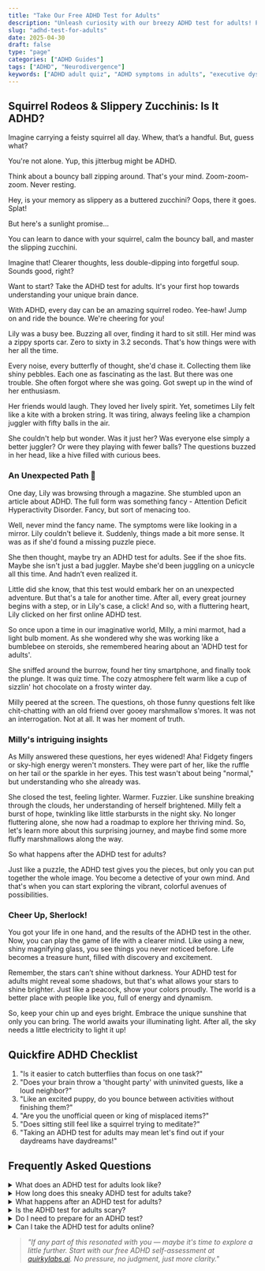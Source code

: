 ```yaml
---
title: "Take Our Free ADHD Test for Adults"
description: "Unleash curiosity with our breezy ADHD test for adults! Playful, speedy and tailored for your vibrant mind. Start your discovery journey today!"
slug: "adhd-test-for-adults"
date: 2025-04-30
draft: false
type: "page"
categories: ["ADHD Guides"]
tags: ["ADHD", "Neurodivergence"]
keywords: ["ADHD adult quiz", "ADHD symptoms in adults", "executive dysfunction test"]
---
```


## Squirrel Rodeos & Slippery Zucchinis: Is It ADHD?

Imagine carrying a feisty squirrel all day. Whew, that’s a handful. But, guess what?

You're not alone. Yup, this jitterbug might be ADHD. 

Think about a bouncy ball zipping around. That's your mind. Zoom-zoom-zoom. Never resting.

Hey, is your memory as slippery as a buttered zucchini? Oops, there it goes. Splat!

But here's a sunlight promise... 

You can learn to dance with your squirrel, calm the bouncy ball, and master the slipping zucchini.

Imagine that! Clearer thoughts, less double-dipping into forgetful soup. Sounds good, right? 

Want to start? Take the ADHD test for adults. It's your first hop towards understanding your unique brain dance. 

With ADHD, every day can be an amazing squirrel rodeo. Yee-haw! Jump on and ride the bounce. We're cheering for you!

Lily was a busy bee. Buzzing all over, finding it hard to sit still. Her mind was a zippy sports car. Zero to sixty in 3.2 seconds. That's how things were with her all the time. 

Every noise, every butterfly of thought, she'd chase it. Collecting them like shiny pebbles. Each one as fascinating as the last. But there was one trouble. She often forgot where she was going. Got swept up in the wind of her enthusiasm.

Her friends would laugh. They loved her lively spirit. Yet, sometimes Lily felt like a kite with a broken string. It was tiring, always feeling like a champion juggler with fifty balls in the air.

She couldn't help but wonder. Was it just her? Was everyone else simply a better juggler? Or were they playing with fewer balls? The questions buzzed in her head, like a hive filled with curious bees.

### An Unexpected Path 🐾

One day, Lily was browsing through a magazine. She stumbled upon an article about ADHD. The full form was something fancy - Attention Deficit Hyperactivity Disorder. Fancy, but sort of menacing too.

Well, never mind the fancy name. The symptoms were like looking in a mirror. Lily couldn't believe it. Suddenly, things made a bit more sense. It was as if she'd found a missing puzzle piece.

She then thought, maybe try an ADHD test for adults. See if the shoe fits. Maybe she isn't just a bad juggler. Maybe she'd been juggling on a unicycle all this time. And hadn’t even realized it.

Little did she know, that this test would embark her on an unexpected adventure. But that's a tale for another time. After all, every great journey begins with a step, or in Lily's case, a click! And so, with a fluttering heart, Lily clicked on her first online ADHD test.

So once upon a time in our imaginative world, Milly, a mini marmot, had a light bulb moment. As she wondered why she was working like a bumblebee on steroids, she remembered hearing about an 'ADHD test for adults'. 

She sniffed around the burrow, found her tiny smartphone, and finally took the plunge. It was quiz time. The cozy atmosphere felt warm like a cup of sizzlin' hot chocolate on a frosty winter day. 

Milly peered at the screen. The questions, oh those funny questions felt like chit-chatting with an old friend over gooey marshmallow s'mores. It was not an interrogation. Not at all. It was her moment of truth. 

### Milly's intriguing insights

As Milly answered these questions, her eyes widened! Aha! Fidgety fingers or sky-high energy weren't monsters. They were part of her, like the ruffle on her tail or the sparkle in her eyes. This test wasn't about being "normal," but understanding who she already was. 

She closed the test, feeling lighter. Warmer. Fuzzier. Like sunshine breaking through the clouds, her understanding of herself brightened. Milly felt a burst of hope, twinkling like little starbursts in the night sky. No longer fluttering alone, she now had a roadmap to explore her thriving mind. So, let's learn more about this surprising journey, and maybe find some more fluffy marshmallows along the way.

So what happens after the ADHD test for adults?

Just like a puzzle, the ADHD test gives you the pieces, but only you can put together the whole image. You become a detective of your own mind. And that's when you can start exploring the vibrant, colorful avenues of possibilities.

### Cheer Up, Sherlock!

You got your life in one hand, and the results of the ADHD test in the other. Now, you can play the game of life with a clearer mind. Like using a new, shiny magnifying glass, you see things you never noticed before. Life becomes a treasure hunt, filled with discovery and excitement.

Remember, the stars can’t shine without darkness. Your ADHD test for adults might reveal some shadows, but that's what allows your stars to shine brighter. Just like a peacock, show your colors proudly. The world is a better place with people like you, full of energy and dynamism.

So, keep your chin up and eyes bright. Embrace the unique sunshine that only you can bring. The world awaits your illuminating light. After all, the sky needs a little electricity to light it up!

## Quickfire ADHD Checklist

1. "Is it easier to catch butterflies than focus on one task?"
2. "Does your brain throw a 'thought party' with uninvited guests, like a loud neighbor?"
3. "Like an excited puppy, do you bounce between activities without finishing them?"
4. "Are you the unofficial queen or king of misplaced items?"
5. "Does sitting still feel like a squirrel trying to meditate?"
6. "Taking an ADHD test for adults may mean let's find out if your daydreams have daydreams!"

## Frequently Asked Questions

<details>
<summary>What does an ADHD test for adults look like?</summary>
Think of it as a fun, magical maze in your brain. It's a chat with a professional, filled with questions about your strengths, challenges, and past. It's your moment, so shine!
</details>

<details>
<summary>How long does this sneaky ADHD test for adults take?</summary>
Think of it as a cozy afternoon with a good movie. It usually takes 2-3 hours. Grab a comfy cushion and your favorite fidget spinner; get set, go!
</details>

<details>
<summary>What happens after an ADHD test for adults?</summary>
A rainbow after a drizzle! You'll receive your test results and discuss options with a pro. Remember, no matter the result, you're already a superstar!
</details>

<details>
<summary>Is the ADHD test for adults scary?</summary>
Nah! It's just like exploring your mind's secret diary. A tad bit emotional, but in a cozy, validating way. Don't forget your favorite stress ball—squeeze and release!
</details>

<details>
<summary>Do I need to prepare for an ADHD test?</summary>
Just be your amazing self. Remember, this isn't school, no 'prepare and scare'. Feel free to bring a cuddly teddy for extra comfort, though.
</details>

<details>
<summary>Can I take the ADHD test for adults online?</summary>
Yes, you can! But remember, it’s like a bedtime story and might not show the full picture. So, don't skip the chance to talk with a pro as well.
</details>


> _\"If any part of this resonated with you — maybe it's time to explore a little further. Start with our free ADHD self-assessment at [quirkylabs.ai](https://quirkylabs.ai). No pressure, no judgment, just more clarity.\"_
